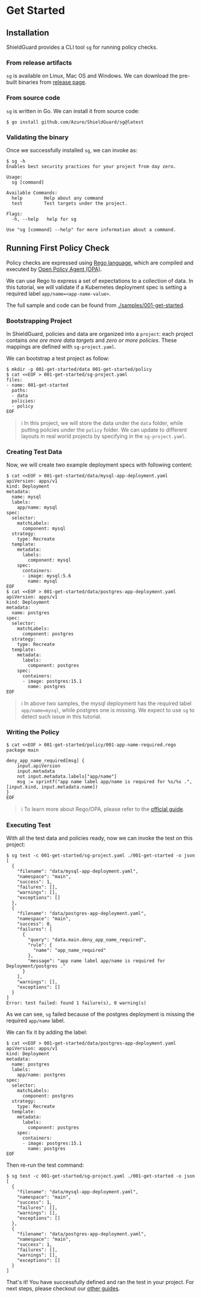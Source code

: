 # Get Started

## Installation

ShieldGuard provides a CLI tool `sg` for running policy checks.

### From release artifacts

`sg` is available on Linux, Mac OS and Windows. We can download the pre-built binaries
from [release page][sg_release_page].

[sg_release_page]: https://github.com/Azure/ShieldGuard/releases

<!-- TODO(hbc): add download script for downloading specific version -->

### From source code

`sg` is written in Go. We can install it from source code:

```
$ go install github.com/Azure/ShieldGuard/sg@latest
```

### Validating the binary

Once we successfully installed `sg`, we can invoke as:

```
$ sg -h
Enables best security practices for your project from day zero.

Usage:
  sg [command]

Available Commands:
  help        Help about any command
  test        Test targets under the project.

Flags:
  -h, --help   help for sg

Use "sg [command] --help" for more information about a command.
```

## Running First Policy Check

Policy checks are expressed using [Rego language][rego], which are compiled and executed by 
[Open Policy Agent (OPA)][opa].

[rego]: https://www.openpolicyagent.org/docs/latest/policy-language/
[opa]: https://github.com/open-policy-agent/opa

We can use Rego to express a set of expectations to a collection of data.
In this tutorial, we will validate if a Kubernetes deployment spec is setting a required label `app/name=<app-name-value>`.

The full sample and code can be found from [./samples/001-get-started](./samples/001-get-started).

### Bootstrapping Project

In ShieldGuard, policies and data are organized into a `project`: each project contains *one ore more data targets*  and *zero or more policies*. These mappings are defined with `sg-project.yaml`.

We can bootstrap a test project as follow:

```
$ mkdir -p 001-get-started/data 001-get-started/policy
$ cat <<EOF > 001-get-started/sg-project.yaml
files:
- name: 001-get-started
  paths:
  - data
  policies:
  - policy
EOF
```

> :information_source: In this project, we will store the data under the `data` folder, while putting policies under the `policy` folder. We can update to different layouts in real world projects by specifying in the `sg-project.yaml`.

### Creating Test Data

Now, we will create two example deployment specs with following content:

```
$ cat <<EOF > 001-get-started/data/mysql-app-deployment.yaml
apiVersion: apps/v1
kind: Deployment
metadata:
  name: mysql
  labels:
    app/name: mysql
spec:
  selector:
    matchLabels:
      component: mysql
  strategy:
    type: Recreate
  template:
    metadata:
      labels:
        component: mysql
    spec:
      containers:
      - image: mysql:5.6
        name: mysql
EOF
$ cat <<EOF > 001-get-started/data/postgres-app-deployment.yaml
apiVersion: apps/v1
kind: Deployment
metadata:
  name: postgres
spec:
  selector:
    matchLabels:
      component: postgres
  strategy:
    type: Recreate
  template:
    metadata:
      labels:
        component: postgres
    spec:
      containers:
      - image: postgres:15.1
        name: postgres
EOF
```

> :information_source: In above two samples, the mysql deployment has the required label `app/name=mysql`, while postgres one is missing. We expect to use `sg` to detect such issue in this tutorial.

### Writing the Policy

```
$ cat <<EOF > 001-get-started/policy/001-app-name-required.rego
package main

deny_app_name_required[msg] {
	input.apiVersion
	input.metadata
	not input.metadata.labels["app/name"]
	msg := sprintf("app name label app/name is required for %s/%s .", [input.kind, input.metadata.name])
}
EOF
```

> :information_source: To learn more about Rego/OPA, please refer to the [official guide][opa_official_guide].

[opa_official_guide]: https://www.openpolicyagent.org/docs/latest/policy-reference/

### Executing Test

With all the test data and policies ready, now we can invoke the test on this project:

```
$ sg test -c 001-get-started/sg-project.yaml ./001-get-started -o json
[
  {
    "filename": "data/mysql-app-deployment.yaml",
    "namespace": "main",
    "success": 1,
    "failures": [],
    "warnings": [],
    "exceptions": []
  },
  {
    "filename": "data/postgres-app-deployment.yaml",
    "namespace": "main",
    "success": 0,
    "failures": [
      {
        "query": "data.main.deny_app_name_required",
        "rule": {
          "name": "app_name_required"
        },
        "message": "app name label app/name is required for Deployment/postgres ."
      }
    ],
    "warnings": [],
    "exceptions": []
  }
]
Error: test failed: found 1 failure(s), 0 warning(s)
```

As we can see, `sg` failed because of the postgres deployment is missing the required `app/name` label.

We can fix it by adding the label:

```
$ cat <<EOF > 001-get-started/data/postgres-app-deployment.yaml
apiVersion: apps/v1
kind: Deployment
metadata:
  name: postgres
  labels:
    app/name: postgres
spec:
  selector:
    matchLabels:
      component: postgres
  strategy:
    type: Recreate
  template:
    metadata:
      labels:
        component: postgres
    spec:
      containers:
      - image: postgres:15.1
        name: postgres
EOF
```

Then re-run the test command:

```
$ sg test -c 001-get-started/sg-project.yaml ./001-get-started -o json
[
  {
    "filename": "data/mysql-app-deployment.yaml",
    "namespace": "main",
    "success": 1,
    "failures": [],
    "warnings": [],
    "exceptions": []
  },
  {
    "filename": "data/postgres-app-deployment.yaml",
    "namespace": "main",
    "success": 1,
    "failures": [],
    "warnings": [],
    "exceptions": []
  }
]
```

That's it! You have successfully defined and ran the test in your project. For next steps, please checkout our [other guides](./README.md).
